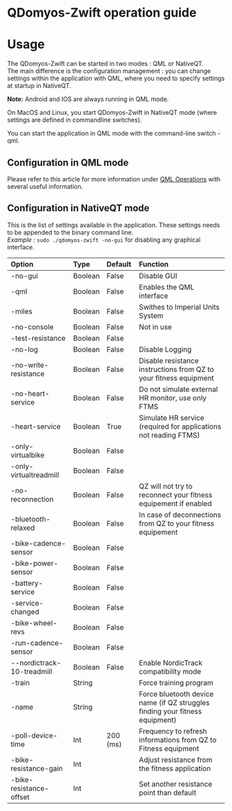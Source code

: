 # QDomyos-Zwift operation guide


# Usage

The QDomyos-Zwift can be started in two modes : QML or NativeQT.  
The main difference is the configuration management : you can change settings within the application with QML, where you need to specify settings at startup in NativeQT.

**Note:** Android and IOS are always running in QML mode.

On MacOS and Linux, you start QDomyos-Zwift in NativeQT mode (where settings are defined in commandline switches).

You can start the application in QML mode with the command-line switch -qml.

## Configuration in QML mode 
Please refer to this article for more information under [QML Operations](https://robertoviola.cloud/qdomyos-zwift-guide/) with several useful information.


## Configuration in NativeQT mode

This is the list of settings available in the application. These settings needs to be appended to the binary command line.  
*Example :* `sudo ./qdomyos-zwift -no-gui` for disabling any graphical interface.

| **Option**              		| **Type** | **Default** | **Function**                                                                 |
|:------------------------------|:---------|:------------|:-----------------------------------------------------------------------------|
| -no-gui                 		| Boolean  | False       | Disable GUI                                                                  |
| -qml                    		| Boolean  | False       | Enables the QML interface                                                    |
| -miles                  		| Boolean  | False       | Swithes to Imperial Units System                                             |
| -no-console             		| Boolean  | False       | Not in use                                                                   |
| -test-resistance        		| Boolean  | False       |                                                                              |
| -no-log                 		| Boolean  | False       | Disable Logging                                                              |
| -no-write-resistance    		| Boolean  | False       | Disable resistance instructions from QZ to your fitness equipment            |
| -no-heart-service       		| Boolean  | False       | Do not simulate external HR monitor, use only FTMS                           |
| -heart-service          		| Boolean  | True        | Simulate HR service (required for applications not reading FTMS)             |
| -only-virtualbike       		| Boolean  | False       |                                                                              |
| -only-virtualtreadmill  		| Boolean  | False       |                                                                              |
| -no-reconnection        		| Boolean  | False       | QZ will not try to reconnect your fitness equipement if enabled              |
| -bluetooth-relaxed      		| Boolean  | False       | In case of deconnections from QZ to your fitness equipement                  |
| -bike-cadence-sensor    		| Boolean  | False       |                                                                              |
| -bike-power-sensor      		| Boolean  | False       |                                                                              |
| -battery-service        		| Boolean  | False       |                                                                              |
| -service-changed        		| Boolean  | False       |                                                                              |
| -bike-wheel-revs        		| Boolean  | False       |                                                                              |
| -run-cadence-sensor     		| Boolean  | False       |                                                                              |
| --nordictrack-10-treadmill    | Boolean  | False       | Enable NordicTrack compatibility mode                                        |
| -train                  		| String   |             | Force training program                                                       |
| -name                   		| String   |             | Force bluetooth device name (if QZ struggles finding your fitness equipment) |
| -poll-device-time       		| Int      | 200 (ms)    | Frequency to refresh informations from QZ to Fitness equipment               |
| -bike-resistance-gain   		| Int      |             | Adjust resistance from the fitness application                               |
| -bike-resistance-offset 		| Int      |             | Set another resistance point than default                                    |



